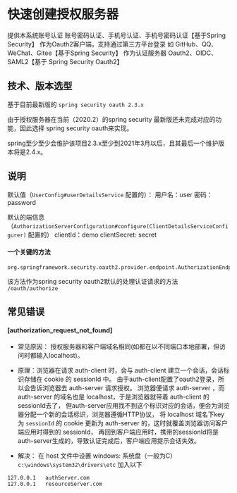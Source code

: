 # 快速创建授权服务器
提供本系统账号认证
    账号密码认证、手机号认证、手机号密码认证【基于Spring Security】
    作为Oauth2客户端，支持通过第三方平台登录 如 GitHub、QQ、WeChat、Gitee【基于Spring Security】
作为认证服务器 Oauth2、OIDC、SAML2【基于 Spring Security Oauth2】

## 技术、版本选型

基于目前最新版的 `spring security oauth 2.3.x`

由于授权服务器在当前（2020.2）的spring security 最新版还未完成对应的功能，因此选择 spring security oauth来实现。

spring至少至少会维护该项目2.3.x至少到2021年3月以后，且其最后一个维护版本将是2.4.x。


## 说明

默认值（`UserConfig#userDetailsService` 配置的）：
用户名：user
密码：password

默认的端信息（`AuthorizationServerConfiguration#configure(ClientDetailsServiceConfigurer)` 配置的）
clientId：demo
clientSecret: secret

#### 一个关键的方法
```
org.springframework.security.oauth2.provider.endpoint.AuthorizationEndpoint.authorize()
```
该方法作为spring security oauth2默认的处理认证请求的方法 `/oauth/authorize`


## 常见错误 

#### [authorization_request_not_found]
- 常见原因：
    授权服务器和客户端域名相同(如都在以不同端口本地部署，但访问时都输入localhost)。
    
- 原理：浏览器在请求 auth-client 时，会与 auth-client 建立一个会话，会话标识存储在 cookie 的 sessionId 中。
    由于auth-client配置了oauth2登录，所以会告诉浏览器去 auth-server 请求授权。
    浏览器便请求 auth-server ，而 auth-server 的域名也是 localhost，于是浏览器就带着 auth-client 的sessionId去了，
    但auth-server应用找不到这个标识对应的会话，便会为浏览器分配一个新的会话标识，浏览器遵循HTTP协议，
    将 localhost 域名下key为 `sessionId` 的 cookie 更新为 auth-server 的，这时就覆盖浏览器访问客户端应用时得到的 sessionId，
    再回到客户端应用时，携带的sessionId将是auth-server生成的，导致认证完成后，客户端应用提示会话失效。

- 解决：
在 host 文件中设置
windows: 系统盘（一般为C）`c:\windows\system32\drivers\etc`
加入以下
```
127.0.0.1	authServer.com
127.0.0.1	resourceServer.com
```
